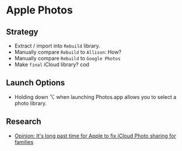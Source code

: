 # Apple Photos

## Strategy

* Extract / import into `Rebuild` library.
* Manually compare `Rebuild` to `Allison`: How?
* Manually compare `Rebuild` to `Google Photos`
* Make `final` iCloud library?
cod
## Launch Options

* Holding down ⌥ when launching Photos.app allows you to select a photo library.

## Research

* [Opinion: It's long past time for Apple to fix iCloud Photo sharing for families](https://9to5mac.com/2019/03/03/icloud-photo-family-sharing/)

